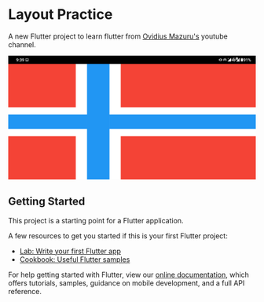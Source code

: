 # Layout Practice

A new Flutter project to learn flutter from [Ovidius Mazuru's](https://www.youtube.com/channel/UCJW25d8mW8ciz0DQC-5XNsQ/videos) youtube channel.

![Screenshot](/screenshot/Screenshot_20200902-093936655.png)

## Getting Started

This project is a starting point for a Flutter application.

A few resources to get you started if this is your first Flutter project:

- [Lab: Write your first Flutter app](https://flutter.dev/docs/get-started/codelab)
- [Cookbook: Useful Flutter samples](https://flutter.dev/docs/cookbook)

For help getting started with Flutter, view our
[online documentation](https://flutter.dev/docs), which offers tutorials,
samples, guidance on mobile development, and a full API reference.

